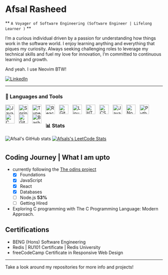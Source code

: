 # Afsal Rasheed

** `A Voyager of Software Engineering (Software Engineer | Lifelong Learner )` **

I’m a curious individual driven by a passion for understanding how things work 
in the software world. I enjoy learning anything and everything that piques my
curiosity. Always seeking challenging roles to leverage my technical skills and
fuel my love for innovation, I’m committed to continuous learning and growth.

And yeah. I use Neovim BTW!

[![LinkedIn](https://skillicons.dev/icons?i=linkedin)](https://www.linkedin.com/in/afsal-rasheed)

---

### 🧰 Languages and Tools

<img align="left" alt="Java" width="30px" style="padding-right:10px;" src="https://cdn.jsdelivr.net/gh/devicons/devicon/icons/java/java-original.svg"/>
<img align="left" alt="Spring" width="30px" style="padding-right:10px;" src="https://cdn.jsdelivr.net/gh/devicons/devicon/icons/spring/spring-original.svg" />
<img align="left" alt="TypeScript" width="30px" style="padding-right:10px;" src="https://cdn.jsdelivr.net/gh/devicons/devicon/icons/typescript/typescript-plain.svg" />
<img align="left" alt="React" width="30px" style="padding-right:10px;" src="https://cdn.jsdelivr.net/gh/devicons/devicon/icons/react/react-original.svg" />
<img align="left" alt="Git" width="30px" style="padding-right:10px;" src="https://cdn.jsdelivr.net/gh/devicons/devicon/icons/git/git-original.svg" />
<img align="left" alt="Linux" width="30px" style="padding-right:10px;" src="https://cdn.jsdelivr.net/gh/devicons/devicon/icons/linux/linux-original.svg" />
<img align="left" alt="HTML" width="30px" style="padding-right:10px;" src="https://cdn.jsdelivr.net/gh/devicons/devicon/icons/html5/html5-plain.svg" />
<img align="left" alt="CSS" width="30px" style="padding-right:10px;" src="https://cdn.jsdelivr.net/gh/devicons/devicon/icons/css3/css3-plain.svg" />
<img align="left" alt="JavaScript" width="30px" style="padding-right:10px;" src="https://cdn.jsdelivr.net/gh/devicons/devicon/icons/javascript/javascript-plain.svg" />
<img align="left" alt="NodeJS" width="30px" style="padding-right:10px;" src="https://cdn.jsdelivr.net/gh/devicons/devicon/icons/nodejs/nodejs-original.svg" />
<img align="left" alt="Python" width="30px" style="padding-right:10px;" src="https://cdn.jsdelivr.net/gh/devicons/devicon/icons/python/python-plain.svg" />
<img align="left" alt="C" width="30px" style="padding-right:10px;" src="https://cdn.jsdelivr.net/gh/devicons/devicon@latest/icons/c/c-plain.svg" />
<img align="left" alt="GitHub" width="30px" style="padding-right:10px;" src="https://cdn.jsdelivr.net/gh/devicons/devicon/icons/github/github-original.svg" />
<img align="left" alt="Bash" width="30px" style="padding-right:10px;" src="https://cdn.jsdelivr.net/gh/devicons/devicon/icons/bash/bash-original.svg" />
<br />

#

### 📊 Stats

![Afsal's GitHub stats](https://github-readme-stats.vercel.app/api?username=afsalahamed07&show_icons=true&theme=rose_pine)
[![Afsals's LeetCode Stats](https://leetcode-stats.vercel.app/api?username=afsalahamed07&theme=dark)](https://github.com/JeremyTsaii/leetcode-stats)

#

## Coding Journey | What I am upto

- currently following the [The odins project](https://www.theodinproject.com)
    - [x] Foundations
    - [x] JavaScript
    - [x] React
    - [x] Databases
    - [ ] Node.js **53%**
    - [ ] Getting Hired

- Exploring C programming with The C Programming Language: Modern Approach.

## Certifications

- BENG (Hons) Software Engineering
- Redis | RU101 Certificate | Redis University
- freeCodeCamp Certificate in Responsive Web Design

---

Take a look around my repositories for more info and projects!

